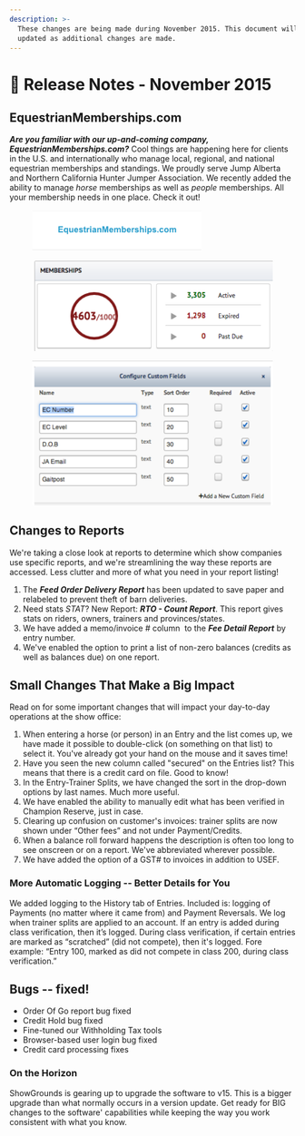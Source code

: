 ```yaml
---
description: >-
  These changes are being made during November 2015. This document will be
  updated as additional changes are made.
---
```


# 📓 Release Notes - November 2015

## EquestrianMemberships.com

_**Are you familiar with our up-and-coming company, EquestrianMemberships.com?**_ Cool things are happening here for clients in the U.S. and internationally who manage local, regional, and national equestrian memberships and standings. We proudly serve Jump Alberta and Northern California Hunter Jumper Association. We recently added the ability to manage _horse_ memberships as well as _people_ memberships. All your membership needs in one place. Check it out!

<div>

<figure><img src="../../.gitbook/assets/image (121).png" alt="" width="298"><figcaption></figcaption></figure>

 

<figure><img src="../../.gitbook/assets/image (122).png" alt=""><figcaption></figcaption></figure>

 

<figure><img src="../../.gitbook/assets/image (123).png" alt=""><figcaption></figcaption></figure>

</div>

## Changes to Reports

We're taking a close look at reports to determine which show companies use specific reports, and we're streamlining the way these reports are accessed. Less clutter and more of what you need in your report listing!

1. The _**Feed Order Delivery Report**_ has been updated to save paper and relabeled to prevent theft of barn deliveries.
2. Need stats _STAT_? New Report: _**RTO - Count Report**_.  This report gives stats on riders, owners, trainers and provinces/states.
3. We have added a memo/invoice # column  to the _**Fee Detail Report**_ by entry number.
4. We've enabled the option to print a list of non-zero balances (credits as well as balances due) on one report.

## Small Changes That Make a Big Impact

Read on for some important changes that will impact your day-to-day operations at the show office:

1. When entering a horse (or person) in an Entry and the list comes up, we have made it possible to double-click (on something on that list) to select it. You've already got your hand on the mouse and it saves time!
2. Have you seen the new column called "secured" on the Entries list? This  means that there is a credit card on file. Good to know!
3. In the Entry-Trainer Splits, we have changed the sort in the drop-down options by last names. Much more useful.
4. We have enabled the ability to manually edit what has been verified in Champion Reserve, just in case.
5. Clearing up confusion on customer's invoices: trainer splits are now shown under  “Other fees” and not under Payment/Credits.
6. When a balance roll forward happens the description is often too long to see onscreen or on a report. We've abbreviated wherever possible.
7. We have added the option of a GST# to invoices in addition to USEF.

### More Automatic Logging -- Better Details for You

We added logging to the History tab of Entries. Included is: logging of Payments (no matter where it came from) and Payment Reversals. We log when trainer splits are applied to an account. If an entry is added during class verification, then it’s logged. During class verification, if certain entries are marked as “scratched” (did not compete), then it's logged. Fore example: “Entry 100, marked as did not compete in class 200, during class verification.”

## Bugs -- fixed!

* Order Of Go report bug fixed
* Credit Hold bug fixed
* Fine-tuned our Withholding Tax tools
* Browser-based user login bug fixed
* Credit card processing fixes

### On the Horizon

ShowGrounds is gearing up to upgrade the software to v15. This is a bigger upgrade than what normally occurs in a version update. Get ready for BIG changes to the software' capabilities while keeping the way you work consistent with what you know.

